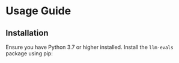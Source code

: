# Usage Guide

## Installation

Ensure you have Python 3.7 or higher installed. Install the `llm-evals` package using pip: